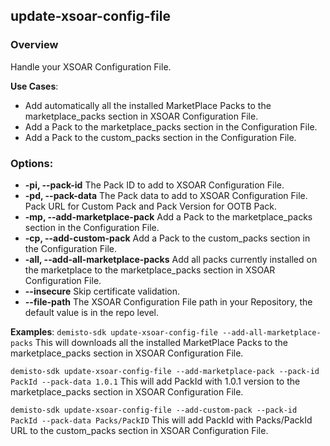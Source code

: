 ## update-xsoar-config-file

### Overview

Handle your XSOAR Configuration File.

**Use Cases**:
- Add automatically all the installed MarketPlace Packs to the marketplace_packs section in XSOAR Configuration File.
- Add a Pack to the marketplace_packs section in the Configuration File.
- Add a Pack to the custom_packs section in the Configuration File.

### Options:
* **-pi, --pack-id**
  The Pack ID to add to XSOAR Configuration File.
* **-pd, --pack-data**
  The Pack data to add to XSOAR Configuration File. Pack URL for Custom Pack and Pack Version for OOTB Pack.
* **-mp, --add-marketplace-pack**
  Add a Pack to the marketplace_packs section in the Configuration File.
* **-cp, --add-custom-pack**
  Add a Pack to the custom_packs section in the Configuration File.
* **-all, --add-all-marketplace-packs**
  Add all packs currently installed on the marketplace to the marketplace_packs section in XSOAR Configuration File.
* **--insecure**
  Skip certificate validation.
* **--file-path**
  The XSOAR Configuration File path in your Repository, the default value is in the repo level.

**Examples**:
`demisto-sdk update-xsoar-config-file --add-all-marketplace-packs`
This will downloads all the installed MarketPlace Packs to the marketplace_packs section in XSOAR Configuration File.

`demisto-sdk update-xsoar-config-file --add-marketplace-pack --pack-id PackId --pack-data 1.0.1`
This will add PackId with 1.0.1 version to the marketplace_packs section in XSOAR Configuration File.

`demisto-sdk update-xsoar-config-file --add-custom-pack --pack-id PackId --pack-data Packs/PackID`
This will add PackId with Packs/PackId URL to the custom_packs section in XSOAR Configuration File.
